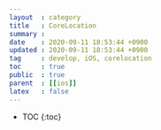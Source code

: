 ```yaml
---
layout  : category
title   : CoreLocation
summary : 
date    : 2020-09-11 18:53:44 +0900
updated : 2020-09-11 18:53:44 +0900
tag     : develop, iOS, corelocation
toc     : true
public  : true
parent  : [[ios]]
latex   : false
---
```

* TOC
{:toc}


